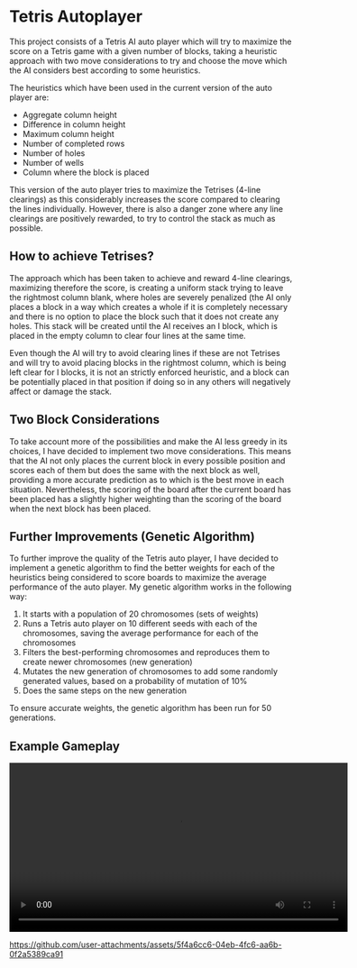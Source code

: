 # Tetris Autoplayer

This project consists of a Tetris AI auto player which will try to maximize the score on a Tetris game with a given number of blocks, taking a heuristic approach with two move considerations to try and choose the move which the AI considers best according to some heuristics.

The heuristics which have been used in the current version of the auto player are:

-	Aggregate column height
-	Difference in column height
-	Maximum column height
-	Number of completed rows
-	Number of holes
-	Number of wells
-	Column where the block is placed

This version of the auto player tries to maximize the Tetrises (4-line clearings) as this considerably increases the score compared to clearing the lines individually. However, there is also a danger zone where any line clearings are positively rewarded, to try to control the stack as much as possible.

## How to achieve Tetrises?
The approach which has been taken to achieve and reward 4-line clearings, maximizing therefore the score, is creating a uniform stack trying to leave the rightmost column blank, where holes are severely penalized (the AI only places a block in a way which creates a whole if it is completely necessary and there is no option to place the block such that it does not create any holes. This stack will be created until the AI receives an I block, which is placed in the empty column to clear four lines at the same time.

Even though the AI will try to avoid clearing lines if these are not Tetrises and will try to avoid placing blocks in the rightmost column, which is being left clear for I blocks, it is not an strictly enforced heuristic, and a block can be potentially placed in that position if doing so in any others will negatively affect or damage the stack.

## Two Block Considerations
To take account more of the possibilities and make the AI less greedy in its choices, I have decided to implement two move considerations. This means that the AI not only places the current block in every possible position and scores each of them but does the same with the next block as well, providing a more accurate prediction as to which is the best move in each situation. Nevertheless, the scoring of the board after the current board has been placed has a slightly higher weighting than the scoring of the board when the next block has been placed.

## Further Improvements (Genetic Algorithm)
To further improve the quality of the Tetris auto player, I have decided to implement a genetic algorithm to find the better weights for each of the heuristics being considered to score boards to maximize the average performance of the auto player. My genetic algorithm works in the following way:

1.	It starts with a population of 20 chromosomes (sets of weights)
2.	Runs a Tetris auto player on 10 different seeds with each of the chromosomes, saving the average performance for each of the chromosomes
3.	Filters the best-performing chromosomes and reproduces them to create newer chromosomes (new generation)
4.	Mutates the new generation of chromosomes to add some randomly generated values, based on a probability of mutation of 10%
5.	Does the same steps on the new generation

To ensure accurate weights, the genetic algorithm has been run for 50 generations.

## Example Gameplay

<video width="600" controls>
  <source src="example_gameplay.mp4" type="video/mp4">
  Your browser does not support the video tag.
</video>

https://github.com/user-attachments/assets/5f4a6cc6-04eb-4fc6-aa6b-0f2a5389ca91
